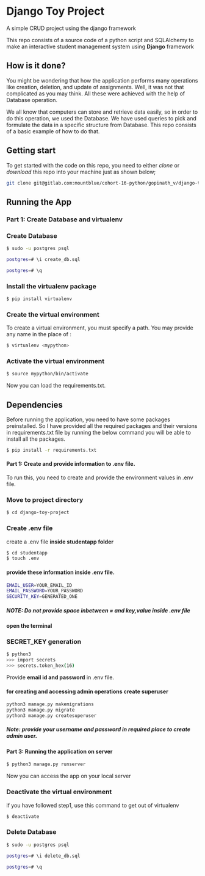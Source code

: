 # Django Toy Project

A simple CRUD project using the django framework

This repo consists of a source code of a python script and SQLAlchemy to make an interactive student management system
using **Django** framework

## How is it done?

You might be wondering that how the application performs many operations like creation, deletion, and update of assignments. Well, it was not that complicated as you may think. All these were achieved with the help of Database operation. 

We all know that computers can store and retrieve data easily, so in order to do this operation, we used the Database. We have used queries to pick and formulate the data in a specific structure from Database. This repo consists of a basic example of how to do that.


## Getting start

To get started with the code on this repo, you need to either *clone* or *download* this repo into your machine just as shown below;

```bash
git clone git@gitlab.com:mountblue/cohort-16-python/gopinath_v/django-toy-project.git
```

## Running the App

### Part 1: Create Database and virtualenv

### Create Database
```bash
$ sudo -u postgres psql
```

```bash
postgres=# \i create_db.sql
```

```bash
postgres=# \q
```

### Install the virtualenv package
```bash
$ pip install virtualenv
```
### Create the virtual environment
To create a virtual environment, you must specify a path. You may provide any name in the place of <mypython>:
```bash
$ virtualenv <mypython>
```
  
### Activate the virtual environment
```bash
$ source mypython/bin/activate
```

Now you can load the requirements.txt.
## Dependencies

Before running the application, you need to have some packages preinstalled. So I have provided all the required packages and their versions in requirements.txt file by running the below command you will be able to install all the packages.

```bash
$ pip install -r requirements.txt
```

#### Part 1: Create and provide information to .env file.

To run this, you need to create and provide the environment values in .env file.

### Move to project directory
```bash
$ cd django-toy-project
```

### Create .env file
create a .env file **inside studentapp folder**

```bash
$ cd studentapp
$ touch .env
```
#### provide these information inside .env file.

```bash
EMAIL_USER=YOUR_EMAIL_ID
EMAIL_PASSWORD=YOUR_PASSWORD
SECURITY_KEY=GENERATED_ONE
```
##### NOTE: Do not provide space inbetween = and key,value inside .env file

#### open the terminal

### SECRET_KEY generation

```bash
$ python3
>>> import secrets
>>> secrets.token_hex(16)
```
Provide **email id and password** in .env file. 

#### for creating and accessing admin operations create superuser

```bash
python3 manage.py makemigrations
python3 manage.py migrate
python3 manage.py createsuperuser
```
##### Note: provide your username and password in required place to create admin user.

#### Part 3: Running the application on server

```bash
$ python3 manage.py runserver

```
Now you can access the app on your local server

### Deactivate the virtual environment
if you have followed step1, use this command to get out of virtualenv
```bash
$ deactivate

```
### Delete Database
```bash
$ sudo -u postgres psql
```

```bash
postgres=# \i delete_db.sql
```

```bash
postgres=# \q
```
